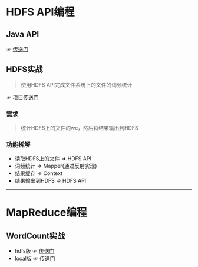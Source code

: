 # HDFS API编程

## Java API
☞  [传送门](https://github.com/kangapp/hadoop/blob/master/HDFSApp/src/test/java/com/hadoop/HDFSApp.java)
## HDFS实战
> 使用HDFS API完成文件系统上的文件的词频统计  

☞  [项目传送门](https://github.com/kangapp/hadoop/blob/master/HDFSApp/src/main/java/com/hadoop/HDFSApp.java)

### 需求  
> 统计HDFS上的文件的wc，然后将结果输出到HDFS

### 功能拆解
- 读取HDFS上的文件  => HDFS API
- 词频统计  => Mapper(通过反射实现)
- 结果缓存  => Context
- 结果输出到HDFS  => HDFS API

---

# MapReduce编程

## WordCount实战

- hdfs版
☞  [传送门](https://github.com/kangapp/hadoop/blob/master/HDFSApp/src/test/java/com/hadoop/HDFSApp.java)
- local版
☞  [传送门](https://github.com/kangapp/hadoop/blob/master/HDFSApp/src/main/java/com/hadoop/HDFSApp.java)